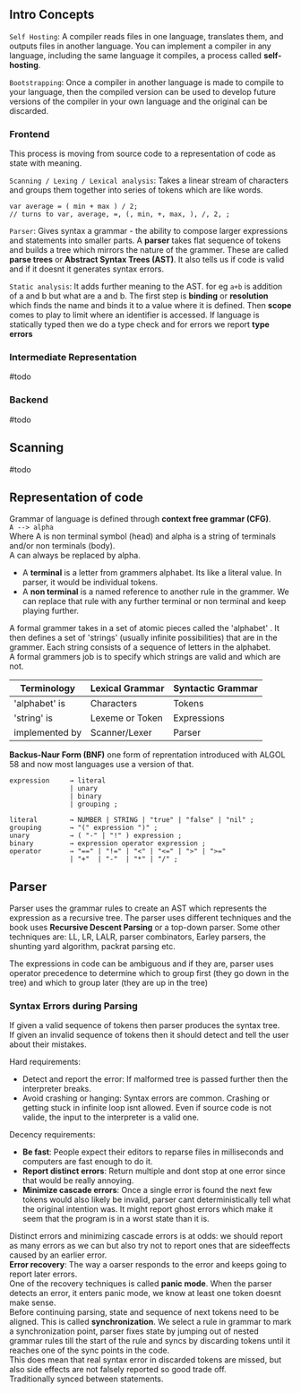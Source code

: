 ## Intro Concepts
`Self Hosting`: A compiler reads files in one language, translates them, and outputs files in another language. You can implement a compiler in any language, including the same language it compiles, a process called **self-hosting**.

`Bootstrapping`: Once a compiler in another language is made to compile to your language, then the compiled version can be used to develop future versions of the compiler in your own language and the original can be discarded.

### Frontend
This process is moving from source code to a representation of code as state with meaning.

`Scanning / Lexing / Lexical analysis`: Takes a linear stream of characters and groups them together into series of tokens which are like words.
```
var average = ( min + max ) / 2;
// turns to var, average, =, (, min, +, max, ), /, 2, ;
```

`Parser`: Gives syntax a grammar -  the ability to compose larger expressions and statements into smaller parts.  A **parser** takes flat sequence of tokens and builds a tree which mirrors the nature of the grammer. These are called **parse trees** or **Abstract Syntax Trees (AST)**. It also tells us if code is valid and if it doesnt it generates syntax errors. 

`Static analysis`: It adds further meaning to the AST. for eg `a+b` is addition of a and b but what are a and b. The first step is **binding** or **resolution** which finds the name and binds it to a value where it is defined. Then **scope** comes to play to limit where an identifier is accessed. If language is statically typed then we do a type check and for errors we report **type errors**

### Intermediate Representation
#todo 

### Backend
#todo 

## Scanning
#todo

## Representation of code
Grammar of language is defined through **context free grammar (CFG)**.  
`A --> alpha`  
Where A is non terminal symbol (head) and alpha is a string of terminals and/or non terminals (body).  
A can always be replaced by alpha.  
- A **terminal** is a letter from grammers alphabet. Its like a literal value. In parser, it would be individual tokens.  
- A **non terminal** is a named reference to another rule in the grammer. We can replace that rule with any further terminal or non terminal and keep playing further.

A formal grammer takes in a set of atomic pieces called the 'alphabet' . It then defines a set of 'strings' (usually infinite possibilities) that are in the grammer. Each string consists of a sequence of letters in the alphabet.  
A formal grammers job is to specify which strings are valid and which are not.  

| Terminology    | Lexical Grammar | Syntactic Grammar |
| -------------- | --------------- | ----------------- |
| 'alphabet' is  | Characters      | Tokens            |
| 'string' is    | Lexeme or Token | Expressions       |
| implemented by | Scanner/Lexer   | Parser            |


**Backus-Naur Form (BNF)** one form of reprentation introduced with ALGOL 58 and now most languages use a version of that.  

```
expression     → literal
               | unary
               | binary
               | grouping ;

literal        → NUMBER | STRING | "true" | "false" | "nil" ;
grouping       → "(" expression ")" ;
unary          → ( "-" | "!" ) expression ;
binary         → expression operator expression ;
operator       → "==" | "!=" | "<" | "<=" | ">" | ">="
               | "+"  | "-"  | "*" | "/" ;
```

## Parser
Parser uses the grammar rules to create an AST which represents the expression as a recursive tree. The parser uses different techniques and the book uses **Recursive Descent Parsing** or a top-down parser. Some other techniques are: LL, LR, LALR, parser combinators, Earley parsers, the shunting yard algorithm, packrat parsing etc.  

The expressions in code can be ambiguous and if they are, parser uses operator precedence to determine which to group first (they go down in the tree) and which to group later (they are up in the tree)

### Syntax Errors during Parsing
If given a valid sequence of tokens then parser produces the syntax tree.  
If given an invalid sequence of tokens then it should detect and tell the user about their mistakes.  

Hard requirements:
- Detect and report the error: If malformed tree is passed further then the interpreter breaks.
- Avoid crashing or hanging: Syntax  errors are common. Crashing or getting stuck in infinite loop isnt allowed. Even if source code is not valide, the input to the interpreter is a valid one.  

Decency requirements:
- **Be fast**: People expect their editors to reparse files in milliseconds and computers are fast enough to do it.  
- **Report distinct errors**: Return multiple and dont stop at one error since that would be really annoying.
- **Minimize cascade errors**: Once a single error is found the next few tokens would also likely be invalid, parser cant deterministically tell what the original intention was. It might report ghost errors which make it seem that the program is in a worst state than it is.  

Distinct errors and minimizing cascade errors is at odds: we should report as many errors as we can but also try not to report ones that are sideeffects caused by an earlier error.  
**Error recovery**: The way a oarser responds to the error and keeps going to report later errors.  
One of the recovery techniques is called **panic mode**. When the parser detects an error, it enters panic mode, we know at least one token doesnt make sense.  
Before continuing parsing, state and sequence of next tokens need to be aligned. This is called **synchronization**. We select a rule in grammar to mark a synchronization point, parser fixes state by jumping out of nested grammar rules till the start of the rule and syncs by discarding tokens until it reaches one of the sync points in the code.  
This does mean that real syntax error in discarded tokens are missed, but also side effects are not falsely reported so good trade off.  
Traditionally synced between statements.  